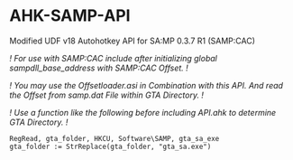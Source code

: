 # AHK-SAMP-API
Modified UDF v18 Autohotkey API for SA:MP 0.3.7 R1 (SAMP:CAC)

*! For use with SAMP:CAC include after initializing global sampdll_base_address with SAMP:CAC Offset. !*

*! You may use the Offsetloader.asi in Combination with this API. And read the Offset from samp.dat File within GTA Directory. !*

*! Use a function like the following before including API.ahk to determine GTA Directory. !*

```
RegRead, gta_folder, HKCU, Software\SAMP, gta_sa_exe
gta_folder := StrReplace(gta_folder, "gta_sa.exe")
```
